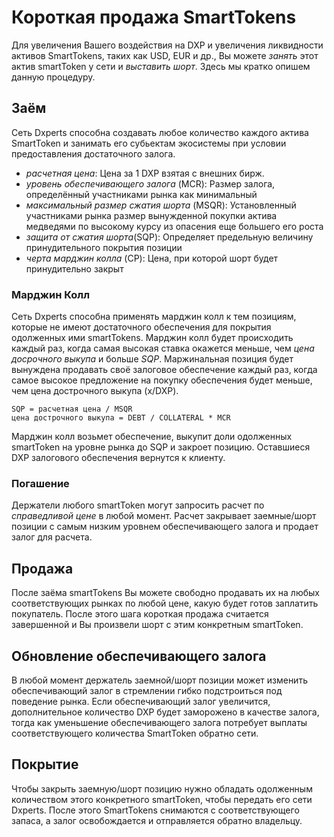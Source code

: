 # Короткая продажа SmartTokens

Для увеличения Вашего воздействия на DXP и увеличения ликвидности активов SmartTokens, таких как USD, EUR и др., Вы можете *занять* этот актив smartToken у сети и *выставить шорт*. Здесь мы кратко опишем данную процедуру.

## Заём

Сеть Dxperts способна создавать любое количество каждого актива SmartToken и занимать его субьектам экосистемы при условии предоставления достаточного залога.

- *расчетная цена*: Цена за 1 DXP взятая с внешних бирж.
- *уровень обеспечивающего залога* (MCR): Размер залога, определённый участниками рынка как минимальный
- *максимальный размер сжатия шорта* (MSQR): Установленный участниками рынка размер вынужденной покупки актива медведями по высокому курсу из опасения еще большего его роста
- *защита от сжатия шорта*(SQP): Определяет предельную величину принудительного покрытия позиции 
- *черта марджин колла* (CP): Цена, при которой шорт будет принудительно закрыт

### Марджин Колл

Сеть Dxperts способна применять марджин колл к тем позициям, которые не имеют достаточного обеспечения для покрытия одолженных ими smartTokens. Марджин колл будет происходить каждый раз, когда самая высокая ставка окажется меньше, чем *цена досрочного выкупа* и больше *SQP*. Маржинальная позиция будет вынуждена продавать своё залоговое обеспечение каждый раз, когда самое высокое предложение на покупку обеспечения будет меньше, чем цена дострочного выкупа (x/DXP).

    SQP = расчетная цена / MSQR
    цена дострочного выкупа = DEBT / COLLATERAL * MCR
    

Марджин колл возьмет обеспечение, выкупит доли одолженных smartToken на уровне рынка до SQP и закроет позицию. Оставшиеся DXP залогового обеспечения вернутся к клиенту.

### Погашение

Держатели любого smartToken могут запросить расчет по *справедливой цене* в любой момент. Расчет закрывает заемные/шорт позиции с самым низким уровнем обеспечивающего залога и продает залог для расчета.

## Продажа

После заёма smartTokens Вы можете свободно продавать их на любых соответствующих рынках по любой цене, какую будет готов заплатить покупатель. После этого шага короткая продажа считается завершенной и Вы произвели шорт с этим конкретным smartToken.

## Обновление обеспечивающего залога

В любой момент держатель заемной/шорт позиции может изменить обеспечивающий залог в стремлении гибко подстроиться под поведение рынка. Если обеспечивающий залог увеличится, дополнительное количество DXP будет заморожено в качестве залога, тогда как уменьшение обеспечивающего залога потребует выплаты соответствующего количества SmartToken обратно сети.

## Покрытие

Чтобы закрыть заемную/шорт позицию нужно обладать одолженным количеством этого конкретного smartToken, чтобы передать его сети Dxperts. После этого SmartTokens снимаются с соответствующего запаса, а залог освобождается и отправляется обратно владельцу.